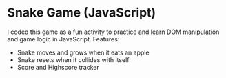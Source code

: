 # Snake Game (JavaScript)

I coded this game as a fun activity to practice and learn DOM manipulation and game logic in JavaScript.
Features:
- Snake moves and grows when it eats an apple
- Snake resets when it collides with itself
- Score and Highscore tracker
